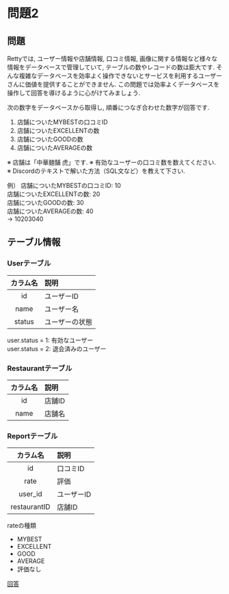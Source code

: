 # 問題2

## 問題

Rettyでは, ユーザー情報や店舗情報, 口コミ情報, 画像に関する情報など様々な情報をデータベースで管理していて, テーブルの数やレコードの数は膨大です. そんな複雑なデータベースを効率よく操作できないとサービスを利用するユーザーさんに価値を提供することができません. この問題では効率よくデータベースを操作して回答を導けるように心がけてみましょう. 

次の数字をデータベースから取得し, 順番につなぎ合わせた数字が回答です. 

1. 店舗についたMYBESTの口コミID
2. 店舗についたEXCELLENTの数
3. 店舗についたGOODの数
4. 店舗についたAVERAGEの数

※ 店舗は「中華麺舗 虎」です. 
※ 有効なユーザーの口コミ数を数えてください.  
※ Discordのテキストで解いた方法（SQL文など）を教えて下さい.   

例）
店舗についたMYBESTの口コミID: 10  
店舗についたEXCELLENTの数: 20  
店舗についたGOODの数: 30  
店舗についたAVERAGEの数: 40  
→ 10203040  

## テーブル情報

### Userテーブル

| カラム名 | 説明 |
|:---:|:------|
| id | ユーザーID |
| name | ユーザー名 |
| status | ユーザーの状態 |

user.status = 1: 有効なユーザー  
user.status = 2: 退会済みのユーザー

### Restaurantテーブル

| カラム名 | 説明 |
|:---:|:------|
| id | 店舗ID |
| name | 店舗名 |

### Reportテーブル

| カラム名 | 説明 |
|:---:|:------|
| id | 口コミID |
| rate | 評価 |
| user_id | ユーザーID |
| restaurantID | 店舗ID |

rateの種類

- MYBEST
- EXCELLENT
- GOOD
- AVERAGE
- 評価なし

[回答](https://github.com/RettyInc/RettyGourmetOpen/blob/main/20210730/question2/answer.md)
